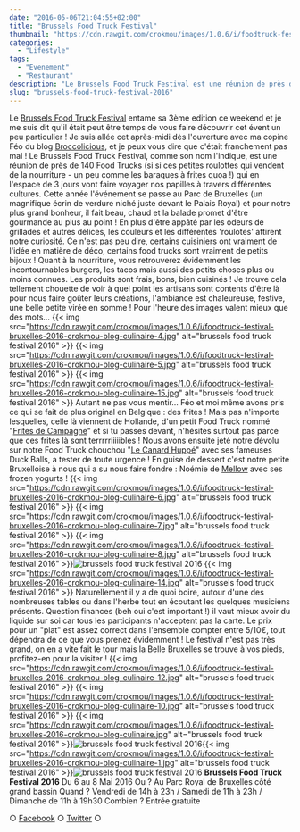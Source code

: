 ```yaml
---
date: "2016-05-06T21:04:55+02:00"
title: "Brussels Food Truck Festival"
thumbnail: "https://cdn.rawgit.com/crokmou/images/1.0.6/i/foodtruck-festival-bruxelles-2016-crokmou-blog-culinaire-11.jpg"
categories:
  - "Lifestyle"
tags:
  - "Evenement"
  - "Restaurant"
description: "Le Brussels Food Truck Festival est une réunion de près de 140 Food Trucks qui en l'espace de 3 jours vont faire voyager nos papilles..."
slug: "brussels-food-truck-festival-2016"
---
```


Le [Brussels Food Truck Festival](http://www.belgianfoodtruckfestival.be) entame sa 3ème edition ce weekend et je me suis dit qu'il était peut être temps de vous faire découvrir cet évent un peu particulier ! Je suis allée cet après-midi dès l'ouverture avec ma copine Féo du blog [Broccolicious](https://broccolicious.wordpress.com/), et je peux vous dire que c'était franchement pas mal ! Le Brussels Food Truck Festival, comme son nom l'indique, est une réunion de près de 140 Food Trucks (si si ces petites roulottes qui vendent de la nourriture - un peu comme les baraques à frites quoa !) qui en l'espace de 3 jours vont faire voyager nos papilles à travers différentes cultures. Cette année l'événement se passe au Parc de Bruxelles (un magnifique écrin de verdure niché juste devant le Palais Royal) et pour notre plus grand bonheur, il fait beau, chaud et la balade promet d'être gourmande au plus au point ! En plus d'être appâté par les odeurs de grillades et autres délices, les couleurs et les différentes 'roulotes' attirent notre curiosité. Ce n'est pas peu dire, certains cuisiniers ont vraiment de l'idée en matière de déco, certains food trucks sont vraiment de petits bijoux ! Quant à la nourriture, vous retrouverez évidemment les incontournables burgers, les tacos mais aussi des petits choses plus ou moins connues. Les produits sont frais, bons, bien cuisinés ! Je trouve cela tellement chouette de voir à quel point les artisans sont contents d'être là pour nous faire goûter leurs créations, l'ambiance est chaleureuse, festive, une belle petite virée en somme ! Pour l'heure des images valent mieux que des mots... {{< img src="https://cdn.rawgit.com/crokmou/images/1.0.6/i/foodtruck-festival-bruxelles-2016-crokmou-blog-culinaire-4.jpg" alt="brussels food truck festival 2016" >}} {{< img src="https://cdn.rawgit.com/crokmou/images/1.0.6/i/foodtruck-festival-bruxelles-2016-crokmou-blog-culinaire-5.jpg" alt="brussels food truck festival 2016" >}} {{< img src="https://cdn.rawgit.com/crokmou/images/1.0.6/i/foodtruck-festival-bruxelles-2016-crokmou-blog-culinaire-15.jpg" alt="brussels food truck festival 2016" >}} Autant ne pas vous mentir... Féo et moi même avons pris ce qui se fait de plus original en Belgique : des frites ! Mais pas n'importe lesquelles, celle là viennent de Hollande, d'un petit Food Truck nommé "[Frites de Campagne](http://www.fritesdecampagne.nl)" et si tu passes devant, n'hésites surtout pas parce que ces frites là sont terrrrriiiiibles ! Nous avons ensuite jeté notre dévolu sur notre Food Truck chouchou "[Le Canard Huppé](http://www.lecanardhuppe.com/)" avec ses fameuses Duck Balls, a tester de toute urgence ! En guise de dessert c'est notre petite Bruxelloise à nous qui a su nous faire fondre : Noémie de [Mellow](http://www.welovemellow.com/) avec ses frozen yogurts ! {{< img src="https://cdn.rawgit.com/crokmou/images/1.0.6/i/foodtruck-festival-bruxelles-2016-crokmou-blog-culinaire-6.jpg" alt="brussels food truck festival 2016" >}} {{< img src="https://cdn.rawgit.com/crokmou/images/1.0.6/i/foodtruck-festival-bruxelles-2016-crokmou-blog-culinaire-7.jpg" alt="brussels food truck festival 2016" >}} {{< img src="https://cdn.rawgit.com/crokmou/images/1.0.6/i/foodtruck-festival-bruxelles-2016-crokmou-blog-culinaire-8.jpg" alt="brussels food truck festival 2016" >}}![brussels food truck festival 2016](https://cdn.rawgit.com/crokmou/images/1.0.6/i/foodtruck-festival-bruxelles-2016-crokmou-blog-culinaire-3.jpg) {{< img src="https://cdn.rawgit.com/crokmou/images/1.0.6/i/foodtruck-festival-bruxelles-2016-crokmou-blog-culinaire-14.jpg" alt="brussels food truck festival 2016" >}} Naturellement il y a de quoi boire, autour d'une des nombreuses tables ou dans l'herbe tout en écoutant les quelques musiciens présents. Question finances (beh oui c'est important !) il vaut mieux avoir du liquide sur soi car tous les participants n'acceptent pas la carte. Le prix pour un "plat" est assez correct dans l'ensemble compter entre 5/10€, tout dépendra de ce que vous prenez évidemment ! Le festival n'est pas très grand, on en a vite fait le tour mais la Belle Bruxelles se trouve à vos pieds, profitez-en pour la visiter ! {{< img src="https://cdn.rawgit.com/crokmou/images/1.0.6/i/foodtruck-festival-bruxelles-2016-crokmou-blog-culinaire-12.jpg" alt="brussels food truck festival 2016" >}} {{< img src="https://cdn.rawgit.com/crokmou/images/1.0.6/i/foodtruck-festival-bruxelles-2016-crokmou-blog-culinaire-10.jpg" alt="brussels food truck festival 2016" >}} {{< img src="https://cdn.rawgit.com/crokmou/images/1.0.6/i/foodtruck-festival-bruxelles-2016-crokmou-blog-culinaire.jpg" alt="brussels food truck festival 2016" >}}![brussels food truck festival 2016](https://cdn.rawgit.com/crokmou/images/1.0.6/i/foodtruck-festival-bruxelles-2016-crokmou-blog-culinaire-9.jpg){{< img src="https://cdn.rawgit.com/crokmou/images/1.0.6/i/foodtruck-festival-bruxelles-2016-crokmou-blog-culinaire-1.jpg" alt="brussels food truck festival 2016" >}}![brussels food truck festival 2016](https://cdn.rawgit.com/crokmou/images/1.0.6/i/foodtruck-festival-bruxelles-2016-crokmou-blog-culinaire-13.jpg) **Brussels Food Truck Festival 2016** Du 6 au 8 Mai 2016 Ou ? Au Parc Royal de Bruxelles côté grand bassin Quand ? Vendredi de 14h à 23h / Samedi de 11h à 23h / Dimanche de 11h à 19h30 Combien ? Entrée gratuite

○ [Facebook](https://www.facebook.com/crokmou.blog) ○ [Twitter](https://twitter.com/Crokmou) ○